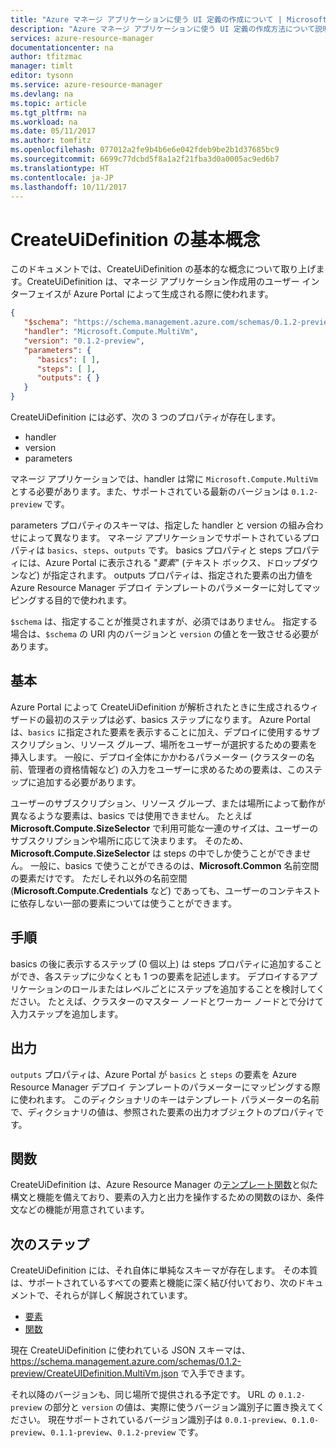 ```yaml
---
title: "Azure マネージ アプリケーションに使う UI 定義の作成について | Microsoft Docs"
description: "Azure マネージ アプリケーションに使う UI 定義の作成方法について説明します。"
services: azure-resource-manager
documentationcenter: na
author: tfitzmac
manager: timlt
editor: tysonn
ms.service: azure-resource-manager
ms.devlang: na
ms.topic: article
ms.tgt_pltfrm: na
ms.workload: na
ms.date: 05/11/2017
ms.author: tomfitz
ms.openlocfilehash: 077012a2fe9b4b6e6e042fdeb9be2b1d37685bc9
ms.sourcegitcommit: 6699c77dcbd5f8a1a2f21fba3d0a0005ac9ed6b7
ms.translationtype: HT
ms.contentlocale: ja-JP
ms.lasthandoff: 10/11/2017
---
```

# <a name="getting-started-with-createuidefinition"></a>CreateUiDefinition の基本概念
このドキュメントでは、CreateUiDefinition の基本的な概念について取り上げます。CreateUiDefinition は、マネージ アプリケーション作成用のユーザー インターフェイスが Azure Portal によって生成される際に使われます。

```json
{
   "$schema": "https://schema.management.azure.com/schemas/0.1.2-preview/CreateUIDefinition.MultiVm.json",
   "handler": "Microsoft.Compute.MultiVm",
   "version": "0.1.2-preview",
   "parameters": {
      "basics": [ ],
      "steps": [ ],
      "outputs": { }
   }
}
```

CreateUiDefinition には必ず、次の 3 つのプロパティが存在します。 

* handler
* version
* parameters

マネージ アプリケーションでは、handler は常に `Microsoft.Compute.MultiVm` とする必要があります。また、サポートされている最新のバージョンは `0.1.2-preview` です。

parameters プロパティのスキーマは、指定した handler と version の組み合わせによって異なります。 マネージ アプリケーションでサポートされているプロパティは `basics`、`steps`、`outputs` です。 basics プロパティと steps プロパティには、Azure Portal に表示される "_要素_" (テキスト ボックス、ドロップダウンなど) が指定されます。 outputs プロパティは、指定された要素の出力値を Azure Resource Manager デプロイ テンプレートのパラメーターに対してマッピングする目的で使われます。

`$schema` は、指定することが推奨されますが、必須ではありません。 指定する場合は、`$schema` の URI 内のバージョンと `version` の値とを一致させる必要があります。

## <a name="basics"></a>基本
Azure Portal によって CreateUiDefinition が解析されたときに生成されるウィザードの最初のステップは必ず、basics ステップになります。 Azure Portal は、`basics` に指定された要素を表示することに加え、デプロイに使用するサブスクリプション、リソース グループ、場所をユーザーが選択するための要素を挿入します。 一般に、デプロイ全体にかかわるパラメーター (クラスターの名前、管理者の資格情報など) の入力をユーザーに求めるための要素は、このステップに追加する必要があります。

ユーザーのサブスクリプション、リソース グループ、または場所によって動作が異なるような要素は、basics では使用できません。 たとえば **Microsoft.Compute.SizeSelector** で利用可能な一連のサイズは、ユーザーのサブスクリプションや場所に応じて決まります。 そのため、**Microsoft.Compute.SizeSelector** は steps の中でしか使うことができません。 一般に、basics で使うことができるのは、**Microsoft.Common** 名前空間の要素だけです。 ただしそれ以外の名前空間 (**Microsoft.Compute.Credentials** など) であっても、ユーザーのコンテキストに依存しない一部の要素については使うことができます。

## <a name="steps"></a>手順
basics の後に表示するステップ (0 個以上) は steps プロパティに追加することができ、各ステップに少なくとも 1 つの要素を記述します。 デプロイするアプリケーションのロールまたはレベルごとにステップを追加することを検討してください。 たとえば、クラスターのマスター ノードとワーカー ノードとで分けて入力ステップを追加します。

## <a name="outputs"></a>出力

`outputs` プロパティは、Azure Portal が `basics` と `steps` の要素を Azure Resource Manager デプロイ テンプレートのパラメーターにマッピングする際に使われます。 このディクショナリのキーはテンプレート パラメーターの名前で、ディクショナリの値は、参照された要素の出力オブジェクトのプロパティです。

## <a name="functions"></a>関数
CreateUiDefinition は、Azure Resource Manager の[テンプレート関数](resource-group-template-functions.md)と似た構文と機能を備えており、要素の入力と出力を操作するための関数のほか、条件文などの機能が用意されています。

## <a name="next-steps"></a>次のステップ
CreateUiDefinition には、それ自体に単純なスキーマが存在します。 その本質は、サポートされているすべての要素と機能に深く結び付いており、次のドキュメントで、それらが詳しく解説されています。

- [要素](managed-application-createuidefinition-elements.md)
- [関数](managed-application-createuidefinition-functions.md)

現在 CreateUiDefinition に使われている JSON スキーマは、https://schema.management.azure.com/schemas/0.1.2-preview/CreateUIDefinition.MultiVm.json で入手できます。 

それ以降のバージョンも、同じ場所で提供される予定です。 URL の `0.1.2-preview` の部分と `version` の値は、実際に使うバージョン識別子に置き換えてください。 現在サポートされているバージョン識別子は `0.0.1-preview`、`0.1.0-preview`、`0.1.1-preview`、`0.1.2-preview` です。